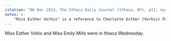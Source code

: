 ```yaml
---
citation: "06 Dec 1913, The Ithaca Daily Journal (Ithaca, NY), p11, nyshistoricnewspapers.org"
notes: >-
    "Miss Esther Vorhis" is a reference to Charlotte Esther (Vorhis) Pancoe (1893-1964) who descendents have confirmed went by Esther.  See also a Jan 28, 1960 article on p3 of The Ithaca Journal that references a "Mrs. Esther Vorhis Pancoe of Brooktondale." Esther was baptized with Emily, where she is listed as "C. Esther Vorhis" and she married George W. Pancoe (1895-1969) in 1918. Esther is the daughter of Frank C. Vorhis, who was owner of the general store prior to the Mulks brothers, and a former owner of the Mills home.
---
```

Miss Esther Vohis and Miss Emily Mills were in Ithaca Wednesday.
